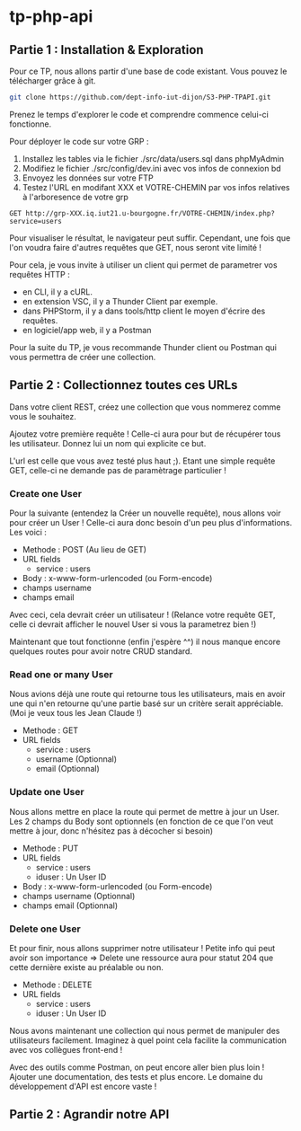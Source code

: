 # tp-php-api

## Partie 1 : Installation & Exploration

Pour ce TP, nous allons partir d'une base de code existant. Vous pouvez le télécharger grâce à git.

```bash
git clone https://github.com/dept-info-iut-dijon/S3-PHP-TPAPI.git
```

Prenez le temps d'explorer le code et comprendre commence celui-ci fonctionne.

Pour déployer le code sur votre GRP :

1. Installez les tables via le fichier ./src/data/users.sql dans phpMyAdmin
2. Modifiez le fichier ./src/config/dev.ini avec vos infos de connexion bd
3. Envoyez les données sur votre FTP
4. Testez l'URL en modifant XXX et VOTRE-CHEMIN par vos infos relatives à l'arboresence de votre grp

```text
GET http://grp-XXX.iq.iut21.u-bourgogne.fr/VOTRE-CHEMIN/index.php?service=users
```

Pour visualiser le résultat, le navigateur peut suffir. Cependant, une fois que l'on voudra faire d'autres requêtes que GET, nous seront vite limité !

Pour cela, je vous invite à utiliser un client qui permet de parametrer vos requêtes HTTP :

- en CLI, il y a cURL.
- en extension VSC, il y a Thunder Client par exemple.
- dans PHPStorm, il y a dans tools/http client le moyen d'écrire des requêtes.
- en logiciel/app web, il y a Postman

Pour la suite du TP, je vous recommande Thunder client ou Postman qui vous permettra de créer une collection.

## Partie 2 : Collectionnez toutes ces URLs

Dans votre client REST, créez une collection que vous nommerez comme vous le souhaitez.

Ajoutez votre première requête ! Celle-ci aura pour but de récupérer tous les utilisateur. Donnez lui un nom qui explicite ce but.

L'url est celle que vous avez testé plus haut ;). Etant une simple requête GET, celle-ci ne demande pas de paramètrage particulier !

### Create one User

Pour la suivante (entendez la Créer un nouvelle requête), nous allons voir pour créer un User ! Celle-ci aura donc besoin d'un peu plus d'informations. Les voici :

- Methode : POST (Au lieu de GET)
- URL fields
  - service : users
- Body : x-www-form-urlencoded (ou Form-encode)
- champs username
- champs email

Avec ceci, cela devrait créer un utilisateur ! (Relance votre requête GET, celle ci devrait afficher le nouvel User si vous la parametrez bien !)

Maintenant que tout fonctionne (enfin j'espère ^^) il nous manque encore quelques routes pour avoir notre CRUD standard.

### Read one or many User

Nous avions déjà une route qui retourne tous les utilisateurs, mais en avoir une qui n'en retourne qu'une partie basé sur un critère serait appréciable. (Moi je veux tous les Jean Claude !)

- Methode : GET
- URL fields
  - service : users
  - username (Optionnal)
  - email (Optionnal)

### Update one User

Nous allons mettre en place la route qui permet de mettre à jour un User. Les 2 champs du Body sont optionnels (en fonction de ce que l'on veut mettre à jour, donc n'hésitez pas à décocher si besoin)

- Methode : PUT
- URL fields
  - service : users
  - iduser : Un User ID
- Body : x-www-form-urlencoded (ou Form-encode)
- champs username (Optionnal)
- champs email (Optionnal)

### Delete one User

Et pour finir, nous allons supprimer notre utilisateur ! Petite info qui peut avoir son importance => Delete une ressource aura pour statut 204 que cette dernière existe au préalable ou non.

- Methode : DELETE
- URL fields
  - service : users
  - iduser : Un User ID

Nous avons maintenant une collection qui nous permet de manipuler des utilisateurs facilement. Imaginez à quel point cela facilite la communication avec vos collègues front-end !

Avec des outils comme Postman, on peut encore aller bien plus loin ! Ajouter une documentation, des tests et plus encore. Le domaine du développement d'API est encore vaste !

## Partie 2 : Agrandir notre API

